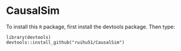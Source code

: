 # CausalSim
To install this `R` package, first install the devtools package. Then type:
    
```
library(devtools)
devtools::install_github("ruihu51/CausalSim")
```


